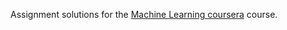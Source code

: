 Assignment solutions for the [Machine Learning coursera](https://github.com/d4nst/machine-learning-coursera) course.
